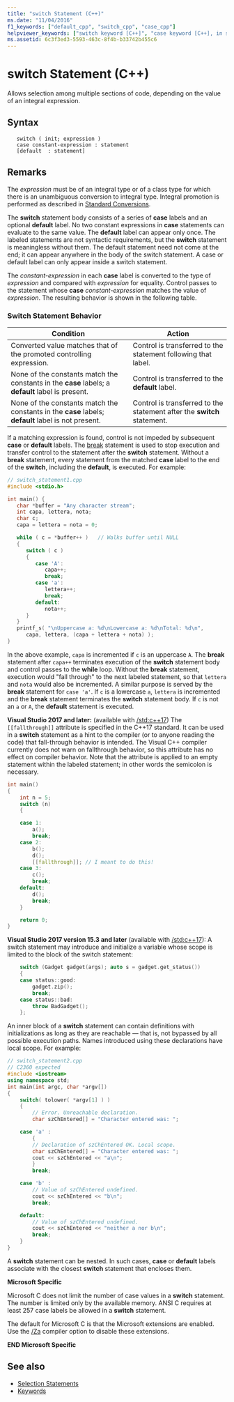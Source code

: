 ```yaml
---
title: "switch Statement (C++)"
ms.date: "11/04/2016"
f1_keywords: ["default_cpp", "switch_cpp", "case_cpp"]
helpviewer_keywords: ["switch keyword [C++]", "case keyword [C++], in switch statements", "default keyword [C++]"]
ms.assetid: 6c3f3ed3-5593-463c-8f4b-b33742b455c6
---
```

# switch Statement (C++)

Allows selection among multiple sections of code, depending on the value of an integral expression.

## Syntax

```
   switch ( init; expression )
   case constant-expression : statement
   [default  : statement]
```

## Remarks

The *expression* must be of an integral type or of a class type for which there is an unambiguous conversion to integral type. Integral promotion is performed as described in [Standard Conversions](standard-conversions.md).

The **switch** statement body consists of a series of **case** labels and an optional **default** label. No two constant expressions in **case** statements can evaluate to the same value. The **default** label can appear only once. The labeled statements are not syntactic requirements, but the **switch** statement is meaningless without them.   The default statement need not come at the end; it can appear anywhere in the body of the switch statement. A case or default label can only appear inside a switch statement.

The *constant-expression* in each **case** label is converted to the type of *expression* and compared with *expression* for equality. Control passes to the statement whose **case** *constant-expression* matches the value of *expression*. The resulting behavior is shown in the following table.

### Switch Statement Behavior

|Condition|Action|
|---------------|------------|
|Converted value matches that of the promoted controlling expression.|Control is transferred to the statement following that label.|
|None of the constants match the constants in the **case** labels; a **default** label is present.|Control is transferred to the **default** label.|
|None of the constants match the constants in the **case** labels; **default** label is not present.|Control is transferred to the statement after the **switch** statement.|

If a matching expression is found, control is not impeded by subsequent **case** or **default** labels. The [break](../cpp/break-statement-cpp.md) statement is used to stop execution and transfer control to the statement after the **switch** statement. Without a **break** statement, every statement from the matched **case** label to the end of the **switch**, including the **default**, is executed. For example:

```cpp
// switch_statement1.cpp
#include <stdio.h>

int main() {
   char *buffer = "Any character stream";
   int capa, lettera, nota;
   char c;
   capa = lettera = nota = 0;

   while ( c = *buffer++ )   // Walks buffer until NULL
   {
      switch ( c )
      {
         case 'A':
            capa++;
            break;
         case 'a':
            lettera++;
            break;
         default:
            nota++;
      }
   }
   printf_s( "\nUppercase a: %d\nLowercase a: %d\nTotal: %d\n",
      capa, lettera, (capa + lettera + nota) );
}
```

In the above example, `capa` is incremented if `c` is an uppercase `A`. The **break** statement after `capa++` terminates execution of the **switch** statement body and control passes to the **while** loop. Without the **break** statement, execution would "fall through" to the next labeled statement, so that `lettera` and `nota` would also be incremented. A similar purpose is served by the **break** statement for `case 'a'`. If `c` is a lowercase `a`, `lettera` is incremented and the **break** statement terminates the **switch** statement body. If `c` is not an `a` or `A`, the **default** statement is executed.

**Visual Studio 2017 and later:** (available with [/std:c++17](../build/reference/std-specify-language-standard-version.md)) The `[[fallthrough]]` attribute is specified in the C++17 standard. It can be used in a **switch** statement as a hint to the compiler (or to anyone reading the code) that fall-through behavior is intended. The Visual C++ compiler currently does not warn on fallthrough behavior, so this attribute has no effect on compiler behavior. Note that the attribute is applied to an empty statement within the labeled statement; in other words the semicolon is necessary.

```cpp
int main()
{
    int n = 5;
    switch (n)
    {

    case 1:
        a();
        break;
    case 2:
        b();
        d();
        [[fallthrough]]; // I meant to do this!
    case 3:
        c();
        break;
    default:
        d();
        break;
    }

    return 0;
}
```

**Visual Studio 2017 version 15.3 and later** (available with [/std:c++17](../build/reference/std-specify-language-standard-version.md)):  A switch statement may introduce and initialize a variable whose scope is limited to the block of the switch statement:

```cpp
    switch (Gadget gadget(args); auto s = gadget.get_status())
    {
    case status::good:
        gadget.zip();
        break;
    case status::bad:
        throw BadGadget();
    };
```

An inner block of a **switch** statement can contain definitions with initializations as long as they are reachable — that is, not bypassed by all possible execution paths. Names introduced using these declarations have local scope. For example:

```cpp
// switch_statement2.cpp
// C2360 expected
#include <iostream>
using namespace std;
int main(int argc, char *argv[])
{
    switch( tolower( *argv[1] ) )
    {
        // Error. Unreachable declaration.
        char szChEntered[] = "Character entered was: ";

    case 'a' :
        {
        // Declaration of szChEntered OK. Local scope.
        char szChEntered[] = "Character entered was: ";
        cout << szChEntered << "a\n";
        }
        break;

    case 'b' :
        // Value of szChEntered undefined.
        cout << szChEntered << "b\n";
        break;

    default:
        // Value of szChEntered undefined.
        cout << szChEntered << "neither a nor b\n";
        break;
    }
}
```

A **switch** statement can be nested. In such cases, **case** or **default** labels associate with the closest **switch** statement that encloses them.

**Microsoft Specific**

Microsoft C does not limit the number of case values in a **switch** statement. The number is limited only by the available memory. ANSI C requires at least 257 case labels be allowed in a **switch** statement.

The default for Microsoft C is that the Microsoft extensions are enabled. Use the [/Za](../build/reference/za-ze-disable-language-extensions.md) compiler option to disable these extensions.

**END Microsoft Specific**

## See also

- [Selection Statements](../cpp/selection-statements-cpp.md)
- [Keywords](../cpp/keywords-cpp.md)
